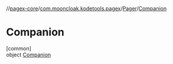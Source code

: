 //[pagex-core](../../../../index.md)/[com.mooncloak.kodetools.pagex](../../index.md)/[Pager](../index.md)/[Companion](index.md)

# Companion

[common]\
object [Companion](index.md)

